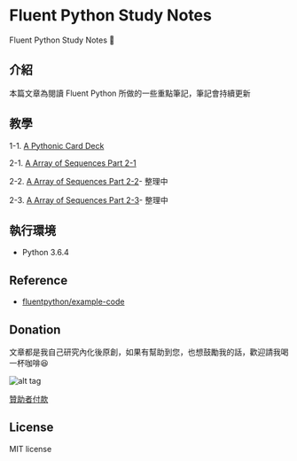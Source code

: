 # Fluent Python Study Notes

Fluent Python Study Notes 📝

## 介紹

本篇文章為閱讀 Fluent Python 所做的一些重點筆記，筆記會持續更新

## 教學

1-1. [A Pythonic Card Deck](https://github.com/twtrubiks/fluent-python-notes/tree/master/A_Pythonic_Card_Deck)

2-1. [A Array of Sequences Part 2-1](https://github.com/twtrubiks/fluent-python-notes/tree/master/A_Array_of_Sequences_part_2_1)

2-2. [A Array of Sequences Part 2-2](https://github.com/twtrubiks/fluent-python-notes/tree/master/A_Array_of_Sequences_part_2_2_temp)- 整理中

2-3. [A Array of Sequences Part 2-3](https://github.com/twtrubiks/fluent-python-notes/tree/master/A_Array_of_Sequences_part_2_3_temp)- 整理中

## 執行環境

* Python 3.6.4

## Reference

* [fluentpython/example-code](https://github.com/fluentpython/example-code)

## Donation

文章都是我自己研究內化後原創，如果有幫助到您，也想鼓勵我的話，歡迎請我喝一杯咖啡:laughing:

![alt tag](https://i.imgur.com/LRct9xa.png)

[贊助者付款](https://payment.opay.tw/Broadcaster/Donate/9E47FDEF85ABE383A0F5FC6A218606F8)

## License

MIT license
